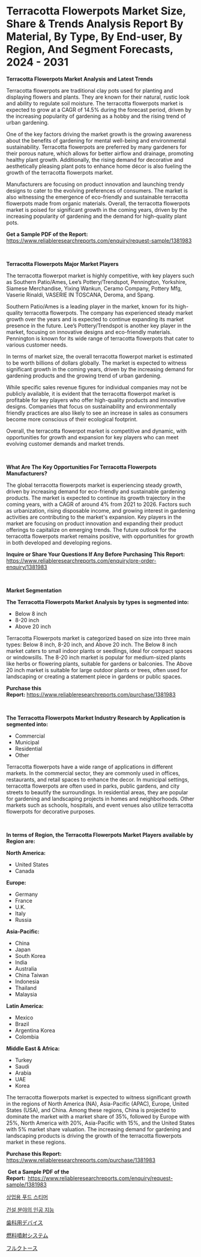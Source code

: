 <p><h1>Terracotta Flowerpots Market Size, Share & Trends Analysis Report By Material, By Type, By End-user, By Region, And Segment Forecasts, 2024 - 2031</h1></p><p><strong>Terracotta Flowerpots Market Analysis and Latest Trends</strong></p>
<p><p>Terracotta flowerpots are traditional clay pots used for planting and displaying flowers and plants. They are known for their natural, rustic look and ability to regulate soil moisture. The terracotta flowerpots market is expected to grow at a CAGR of 14.5% during the forecast period, driven by the increasing popularity of gardening as a hobby and the rising trend of urban gardening.</p><p>One of the key factors driving the market growth is the growing awareness about the benefits of gardening for mental well-being and environmental sustainability. Terracotta flowerpots are preferred by many gardeners for their porous nature, which allows for better airflow and drainage, promoting healthy plant growth. Additionally, the rising demand for decorative and aesthetically pleasing plant pots to enhance home décor is also fueling the growth of the terracotta flowerpots market.</p><p>Manufacturers are focusing on product innovation and launching trendy designs to cater to the evolving preferences of consumers. The market is also witnessing the emergence of eco-friendly and sustainable terracotta flowerpots made from organic materials. Overall, the terracotta flowerpots market is poised for significant growth in the coming years, driven by the increasing popularity of gardening and the demand for high-quality plant pots.</p></p>
<p><strong>Get a Sample PDF of the Report:&nbsp;</strong> <a href="https://www.reliableresearchreports.com/enquiry/request-sample/1381983">https://www.reliableresearchreports.com/enquiry/request-sample/1381983</a></p>
<p>&nbsp;</p>
<p><strong>Terracotta Flowerpots Major Market Players</strong></p>
<p><p>The terracotta flowerpot market is highly competitive, with key players such as Southern Patio/Ames, Lee’s Pottery/Trendspot, Pennington, Yorkshire, Siamese Merchandise, Yixing Wankun, Ceramo Company, Pottery Mfg, Vaserie Rinaldi, VASERIE IN TOSCANA, Deroma, and Spang.</p><p>Southern Patio/Ames is a leading player in the market, known for its high-quality terracotta flowerpots. The company has experienced steady market growth over the years and is expected to continue expanding its market presence in the future. Lee’s Pottery/Trendspot is another key player in the market, focusing on innovative designs and eco-friendly materials. Pennington is known for its wide range of terracotta flowerpots that cater to various customer needs.</p><p>In terms of market size, the overall terracotta flowerpot market is estimated to be worth billions of dollars globally. The market is expected to witness significant growth in the coming years, driven by the increasing demand for gardening products and the growing trend of urban gardening.</p><p>While specific sales revenue figures for individual companies may not be publicly available, it is evident that the terracotta flowerpot market is profitable for key players who offer high-quality products and innovative designs. Companies that focus on sustainability and environmentally friendly practices are also likely to see an increase in sales as consumers become more conscious of their ecological footprint.</p><p>Overall, the terracotta flowerpot market is competitive and dynamic, with opportunities for growth and expansion for key players who can meet evolving customer demands and market trends.</p></p>
<p>&nbsp;</p>
<p><strong>What Are The Key Opportunities For Terracotta Flowerpots Manufacturers?</strong></p>
<p><p>The global terracotta flowerpots market is experiencing steady growth, driven by increasing demand for eco-friendly and sustainable gardening products. The market is expected to continue its growth trajectory in the coming years, with a CAGR of around 4% from 2021 to 2026. Factors such as urbanization, rising disposable income, and growing interest in gardening activities are contributing to the market's expansion. Key players in the market are focusing on product innovation and expanding their product offerings to capitalize on emerging trends. The future outlook for the terracotta flowerpots market remains positive, with opportunities for growth in both developed and developing regions.</p></p>
<p><strong>Inquire or Share Your Questions If Any Before Purchasing This Report:</strong> <a href="https://www.reliableresearchreports.com/enquiry/pre-order-enquiry/1381983">https://www.reliableresearchreports.com/enquiry/pre-order-enquiry/1381983</a></p>
<p>&nbsp;</p>
<p><strong>Market Segmentation</strong></p>
<p><strong>The Terracotta Flowerpots Market Analysis by types is segmented into:</strong></p>
<p><ul><li>Below 8 inch</li><li>8-20 inch</li><li>Above 20 inch</li></ul></p>
<p><p>Terracotta Flowerpots market is categorized based on size into three main types: Below 8 inch, 8-20 inch, and Above 20 inch. The Below 8 inch market caters to small indoor plants or seedlings, ideal for compact spaces or windowsills. The 8-20 inch market is popular for medium-sized plants like herbs or flowering plants, suitable for gardens or balconies. The Above 20 inch market is suitable for large outdoor plants or trees, often used for landscaping or creating a statement piece in gardens or public spaces.</p></p>
<p><strong>Purchase this Report:&nbsp;</strong><a href="https://www.reliableresearchreports.com/purchase/1381983">https://www.reliableresearchreports.com/purchase/1381983</a></p>
<p>&nbsp;</p>
<p><strong>The Terracotta Flowerpots Market Industry Research by Application is segmented into:</strong></p>
<p><ul><li>Commercial</li><li>Municipal</li><li>Residential</li><li>Other</li></ul></p>
<p><p>Terracotta flowerpots have a wide range of applications in different markets. In the commercial sector, they are commonly used in offices, restaurants, and retail spaces to enhance the decor. In municipal settings, terracotta flowerpots are often used in parks, public gardens, and city streets to beautify the surroundings. In residential areas, they are popular for gardening and landscaping projects in homes and neighborhoods. Other markets such as schools, hospitals, and event venues also utilize terracotta flowerpots for decorative purposes.</p></p>
<p>&nbsp;</p>
<p><strong>In terms of Region, the Terracotta Flowerpots Market Players available by Region are:</strong></p>
<p>
    <p> <strong> North America: </strong>
        <ul>
            <li>United States</li>
            <li>Canada</li>
        </ul>
        </p> 
    <p> <strong> Europe: </strong>
        <ul>
            <li>Germany</li>
            <li>France</li>
            <li>U.K.</li>
            <li>Italy</li>
            <li>Russia</li>
        </ul>
        </p> 
    <p> <strong> Asia-Pacific: </strong>
        <ul>
            <li>China</li>
            <li>Japan</li>
            <li>South Korea</li>
            <li>India</li>
            <li>Australia</li>
            <li>China Taiwan</li>
            <li>Indonesia</li>
            <li>Thailand</li>
            <li>Malaysia</li>
        </ul>
        </p> 
    <p> <strong> Latin America: </strong>
        <ul>
            <li>Mexico</li>
            <li>Brazil</li>
            <li>Argentina Korea</li>
            <li>Colombia</li>
        </ul>
        </p> 
    <p> <strong> Middle East & Africa: </strong>
        <ul>
            <li>Turkey</li>
            <li>Saudi</li>
            <li>Arabia</li>
            <li>UAE</li>
            <li>Korea</li>
        </ul>
    </p>
    </p>
<p><p>The terracotta flowerpots market is expected to witness significant growth in the regions of North America (NA), Asia-Pacific (APAC), Europe, United States (USA), and China. Among these regions, China is projected to dominate the market with a market share of 35%, followed by Europe with 25%, North America with 20%, Asia-Pacific with 15%, and the United States with 5% market share valuation. The increasing demand for gardening and landscaping products is driving the growth of the terracotta flowerpots market in these regions.</p></p>
<p><strong>Purchase this Report: </strong><a href="https://www.reliableresearchreports.com/purchase/1381983">https://www.reliableresearchreports.com/purchase/1381983</a></p>
<p>&nbsp;<strong>Get a Sample PDF of the Report:&nbsp;&nbsp;</strong><a href="https://www.reliableresearchreports.com/enquiry/request-sample/1381983">https://www.reliableresearchreports.com/enquiry/request-sample/1381983</a></p>
<p><strong></strong></p>
<p><p><a href="https://medium.com/@avramcornescu20221/%EC%83%81%EC%97%85%EC%9A%A9-%EC%8B%9D%ED%92%88-%EC%8A%A4%ED%8C%80-%EC%8A%A4%ED%8C%80-%EC%8B%9C%EC%9E%A5-%EB%B6%84%EC%84%9D-%EB%B0%8F-%ED%81%AC%EA%B8%B0-%EC%98%88%EC%B8%A1%EC%9D%80-2024%EB%85%84%EB%B6%80%ED%84%B0-2031%EB%85%84%EA%B9%8C%EC%A7%80-%EA%B8%B0%EA%B0%84%EC%9D%84-%EB%8C%80%EC%83%81%EC%9C%BC%EB%A1%9C%ED%95%A9%EB%8B%88%EB%8B%A4-69f6b270c4cb">상업용 푸드 스티머</a></p><p><a href="https://github.com/RichardLueilwitz787/Market-Research-Report-List-1/blob/main/67300675241.md">건설 분야의 인공 지능</a></p><p><a href="https://medium.com/@coraltrout1923/%E6%AD%AF%E7%A7%91%E6%A9%9F%E5%99%A8%E5%B8%82%E5%A0%B4-2031%E5%B9%B4%E3%81%BE%E3%81%A7%E3%81%AE%E3%83%88%E3%83%AC%E3%83%B3%E3%83%89-%E4%BA%88%E6%B8%AC-%E7%AB%B6%E4%BA%89%E5%88%86%E6%9E%90-ea2fd2f50331">歯科用デバイス</a></p><p><a href="https://github.com/JacksonWiza1924/Market-Research-Report-List-1/blob/main/26279645589.md">燃料噴射システム</a></p><p><a href="https://github.com/Calvi3ynJerde867/Market-Research-Report-List-1/blob/main/46200575588.md">フルクトース</a></p></p>